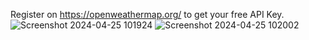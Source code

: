 Register on https://openweathermap.org/ to get your free API Key.<br>
![Screenshot 2024-04-25 101924](https://github.com/vaibhavtrivedi2002/Weather-With-API/assets/123184825/bd046a09-838c-488e-871e-060ec1bdd2a7)
![Screenshot 2024-04-25 102002](https://github.com/vaibhavtrivedi2002/Weather-With-API/assets/123184825/e6878016-0934-4931-874f-7c833ba40f36)


